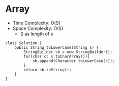 # Array
* Time Complexity: O(S)
* Space Complexity: O(S)
	* S as length of s
```
class Solution {
    public String toLowerCase(String s) {
        StringBuilder sb = new StringBuilder();
        for(char c: s.toCharArray()){
            sb.append(Character.toLowerCase(c));
        }
        return sb.toString();
    }
}
```